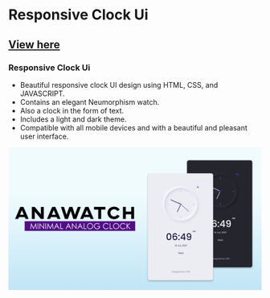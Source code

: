 # Responsive Clock Ui
## [View here](https://anawatch-ui.web.app)
### Responsive Clock Ui

- Beautiful responsive clock UI design using HTML, CSS, and JAVASCRIPT.
- Contains an elegant Neumorphism watch.
- Also a clock in the form of text.
- Includes a light and dark theme.
- Compatible with all mobile devices and with a beautiful and pleasant user interface.

![Clock ui](/preview.png)